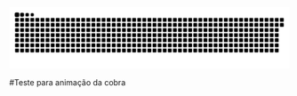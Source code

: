 ![Snake animation](https://github.com/Nicochefe/Nicochefe/blob/main/dist/snake.svg)

#Teste para animação da cobra
